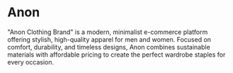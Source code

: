 # Anon
"Anon Clothing Brand" is a modern, minimalist e-commerce platform offering stylish, high-quality apparel for men and women. Focused on comfort, durability, and timeless designs, Anon combines sustainable materials with affordable pricing to create the perfect wardrobe staples for every occasion.
